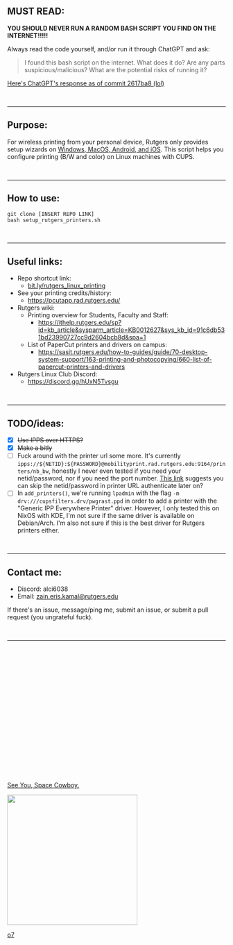 ## **MUST READ:**

**YOU SHOULD NEVER RUN A RANDOM BASH SCRIPT YOU FIND ON THE INTERNET!!!!!**

Always read the code yourself, and/or run it through ChatGPT and ask:

> I found this bash script on the internet. What does it do? Are any parts suspicious/malicious? What are the potential risks of running it?

[Here's ChatGPT's response as of commit 2617ba8 (lol)](https://chatgpt.com/share/673e8d22-8194-800e-b896-faf6d7f3a84e)

&nbsp;

---
## Purpose:

For wireless printing from your personal device, Rutgers only provides setup wizards on [Windows, MacOS, Android, and iOS](https://ithelp.rutgers.edu/sp?id=kb_article_view&sysparm_article=KB0012543&sys_kb_id=a0000a821b76b190012555b62a4bcbbc&spa=1). This script helps you configure printing (B/W and color) on Linux machines with CUPS.

&nbsp;

---
## How to use:

```shell
git clone [INSERT REPO LINK]
bash setup_rutgers_printers.sh
```

&nbsp;

---
## Useful links:

- Repo shortcut link:
	- [bit.ly/rutgers_linux_printing](https://bit.ly/rutgers_linux_printing)
- See your printing credits/history:
	- https://pcutapp.rad.rutgers.edu/
- Rutgers wiki:
	- Printing overview for Students, Faculty and Staff:
		- https://ithelp.rutgers.edu/sp?id=kb_article&sysparm_article=KB0012627&sys_kb_id=91c6db531bd23990727cc9d2604bcb8d&spa=1
	- List of PaperCut printers and drivers on campus:
		- https://sasit.rutgers.edu/how-to-guides/guide/70-desktop-system-support/163-printing-and-photocopying/660-list-of-papercut-printers-and-drivers
- Rutgers Linux Club Discord:
	- https://discord.gg/hUxN5Tvsgu

&nbsp;

---
## TODO/ideas:

- [x] ~~Use IPPS over HTTPS?~~
- [x] ~~Make a bitly~~
- [ ] Fuck around with the printer url some more. It's currently `ipps://${NETID}:${PASSWORD}@mobilityprint.rad.rutgers.edu:9164/printers/nb_bw`, honestly I never even tested if you need your netid/password, nor if you need the port number. [This link](https://dgsdtech.yale.edu/printing/installing-papercut-client-and-printers-on-mac/#:~:text=First%20print/enter,in%20my%20keychain%E2%80%9D) suggests you can skip the netid/password in printer URL authenticate later on?
- [ ] In `add_printers()`, we're running `lpadmin` with the flag `-m drv:///cupsfilters.drv/pwgrast.ppd` in order to add a printer with the "Generic IPP Everywhere Printer" driver. However, I only tested this on NixOS with KDE, I'm not sure if the same driver is available on Debian/Arch. I'm also not sure if this is the best driver for Rutgers printers either.

&nbsp;

---
## Contact me:

- Discord: alci6038
- Email: zain.eris.kamal@rutgers.edu

If there's an issue, message/ping me, submit an issue, or submit a pull request (you ungrateful fuck).

&nbsp;

---

&nbsp;

&nbsp;

&nbsp;

&nbsp;

&nbsp;

&nbsp;

&nbsp;

&nbsp;

&nbsp;

&nbsp;

[See You, Space Cowboy.](https://www.youtube.com/watch?v=4hhzLlclBi0)

<!-- ![](https://files.catbox.moe/tpd6dp.png) -->

<a href="https://files.catbox.moe/tpd6dp.png" target="_blank">
    <img src="https://files.catbox.moe/tpd6dp.png" width="300">
</a>

[o7](https://files.catbox.moe/svwwxa.jpg)
